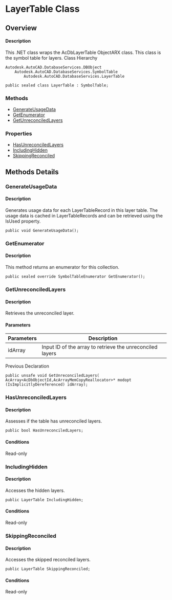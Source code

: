 # LayerTable Class

## Overview

#### Description
This .NET class wraps the AcDbLayerTable ObjectARX class. 
This class is the symbol table for layers.
Class Hierarchy
```text
Autodesk.AutoCAD.DatabaseServices.DBObject
    Autodesk.AutoCAD.DatabaseServices.SymbolTable
        Autodesk.AutoCAD.DatabaseServices.LayerTable
```

```text
public sealed class LayerTable : SymbolTable;
```

### Methods

- [GenerateUsageData](#generateusagedata)
- [GetEnumerator](#getenumerator)
- [GetUnreconciledLayers](#getunreconciledlayers)

### Properties

- [HasUnreconciledLayers](#hasunreconciledlayers)
- [IncludingHidden](#includinghidden)
- [SkippingReconciled](#skippingreconciled)


## Methods Details

### GenerateUsageData

#### Description
Generates usage data for each LayerTableRecord in this layer table. The usage data is cached in LayerTableRecords and can be retrieved using the IsUsed property.
```text
public void GenerateUsageData();
```

### GetEnumerator

#### Description
This method returns an enumerator for this collection.
```text
public sealed override SymbolTableEnumerator GetEnumerator();
```

### GetUnreconciledLayers

#### Description
Retrieves the unreconciled layer.
#### Parameters
| Parameters | Description |
| --- | --- |
| idArray | Input ID of the array to retrieve the unreconciled layers |

Previous Declaration
```text
public unsafe void GetUnreconciledLayers( AcArray<AcDbObjectId,AcArrayMemCopyReallocator>* modopt (IsImplicitlyDereferenced) idArray);
```

### HasUnreconciledLayers

#### Description
Assesses if the table has unreconciled layers.
```text
public bool HasUnreconciledLayers;
```

#### Conditions
Read-only
### IncludingHidden

#### Description
Accesses the hidden layers.
```text
public LayerTable IncludingHidden;
```

#### Conditions
Read-only
### SkippingReconciled

#### Description
Accesses the skipped reconciled layers.
```text
public LayerTable SkippingReconciled;
```

#### Conditions
Read-only